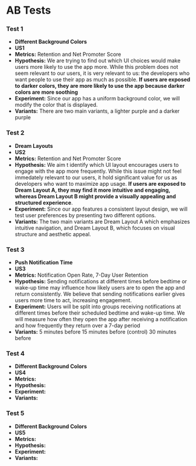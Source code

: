 # AB Tests

### Test 1
- **Different Background Colors**
- **US1**
- **Metrics:** Retention and Net Promoter Score
- **Hypothesis:** We are trying to find out which UI choices would make users more likely to use the app more. While this problem does not seem relevant to our users, it is very relevant to us: the developers who want people to use their app as much as possible. **If users are exposed to darker colors, they are more likely to use the app because darker colors are more soothing**
- **Experiment:** Since our app has a uniform background color, we will modify the color that is displayed.
- **Variants:** There are two main variants, a lighter purple and a darker purple

### Test 2
- **Dream Layouts**
- **US2**
- **Metrics:** Retention and Net Promoter Score
- **Hypothesis:** We aim t identify which UI layout encourages users to engage with the app more frequently. While this issue might not feel immedately relevant to our users, it hold significant value for us as developers who want to maximize app usage. **If users are exposed to Dream Layout A, they may find it more intuitive and engaging, whereas Dream Layout B might provide a visually appealing and structured experience**.
- **Experiment:** Since our app features a consistent layout design, we will test user preferences by presenting two different options.
- **Variants:** The two main variants are Dream Layout A which emphasizes intuitive navigation, and Dream Layout B, which focuses on visual structure and aesthetic appeal.

### Test 3
- **Push Notification Time**
- **US3** 
- **Metrics:** Notification Open Rate, 7-Day User Retention
- **Hypothesis:** Sending notifications at different times before bedtime or wake-up time may influence how likely users are to open the app and return consistently. We believe that sending notifications earlier gives users more time to act, increasing engagement.
- **Experiment:** Users will be split into groups receiving notifications at different times before their scheduled bedtime and wake-up time. We will measure how often they open the app after receiving a notification and how frequently they return over a 7-day period
- **Variants:** 5 minutes before
  15 minutes before (control)
  30 minutes before

### Test 4
- **Different Background Colors**
- **US4**
- **Metrics:** 
- **Hypothesis:** 
- **Experiment:** 
- **Variants:**

### Test 5
- **Different Background Colors**
- **US5**
- **Metrics:** 
- **Hypothesis:** 
- **Experiment:** 
- **Variants:** 
